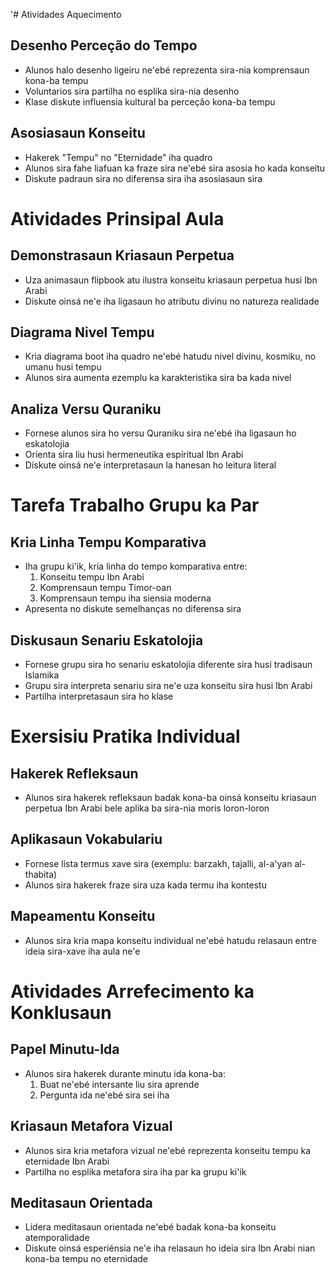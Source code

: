 '# Atividades Aquecimento

## Desenho Perceção do Tempo
- Alunos halo desenho ligeiru ne'ebé reprezenta sira-nia komprensaun kona-ba tempu
- Voluntarios sira partilha no esplika sira-nia desenho
- Klase diskute influensia kultural ba perceção kona-ba tempu

## Asosiasaun Konseitu
- Hakerek "Tempu" no "Eternidade" iha quadro
- Alunos sira fahe liafuan ka fraze sira ne'ebé sira asosia ho kada konseitu
- Diskute padraun sira no diferensa sira iha asosiasaun sira

# Atividades Prinsipal Aula

## Demonstrasaun Kriasaun Perpetua
- Uza animasaun flipbook atu ilustra konseitu kriasaun perpetua husi Ibn Arabi
- Diskute oinsá ne'e iha ligasaun ho atributu divinu no natureza realidade

## Diagrama Nivel Tempu
- Kria diagrama boot iha quadro ne'ebé hatudu nivel divinu, kosmiku, no umanu husi tempu
- Alunos sira aumenta ezemplu ka karakteristika sira ba kada nivel

## Analiza Versu Quraniku
- Fornese alunos sira ho versu Quraniku sira ne'ebé iha ligasaun ho eskatolojia
- Orienta sira liu husi hermeneutika espiritual Ibn Arabi
- Diskute oinsá ne'e interpretasaun la hanesan ho leitura literal

# Tarefa Trabalho Grupu ka Par

## Kria Linha Tempu Komparativa
- Iha grupu ki'ik, kria linha do tempo komparativa entre:
  1. Konseitu tempu Ibn Arabi
  2. Komprensaun tempu Timor-oan
  3. Komprensaun tempu iha siensia moderna
- Apresenta no diskute semelhanças no diferensa sira

## Diskusaun Senariu Eskatolojia
- Fornese grupu sira ho senariu eskatolojia diferente sira husi tradisaun Islamika
- Grupu sira interpreta senariu sira ne'e uza konseitu sira husi Ibn Arabi
- Partilha interpretasaun sira ho klase

# Exersisiu Pratika Individual

## Hakerek Refleksaun
- Alunos sira hakerek refleksaun badak kona-ba oinsá konseitu kriasaun perpetua Ibn Arabi bele aplika ba sira-nia moris loron-loron

## Aplikasaun Vokabulariu
- Fornese lista termus xave sira (exemplu: barzakh, tajalli, al-a'yan al-thabita)
- Alunos sira hakerek fraze sira uza kada termu iha kontestu

## Mapeamentu Konseitu
- Alunos sira kria mapa konseitu individual ne'ebé hatudu relasaun entre ideia sira-xave iha aula ne'e

# Atividades Arrefecimento ka Konklusaun

## Papel Minutu-Ida
- Alunos sira hakerek durante minutu ida kona-ba:
  1. Buat ne'ebé intersante liu sira aprende
  2. Pergunta ida ne'ebé sira sei iha

## Kriasaun Metafora Vizual
- Alunos sira kria metafora vizual ne'ebé reprezenta konseitu tempu ka eternidade Ibn Arabi
- Partilha no esplika metafora sira iha par ka grupu ki'ik

## Meditasaun Orientada
- Lidera meditasaun orientada ne'ebé badak kona-ba konseitu atemporalidade
- Diskute oinsá esperiénsia ne'e iha relasaun ho ideia sira Ibn Arabi nian kona-ba tempu no eternidade